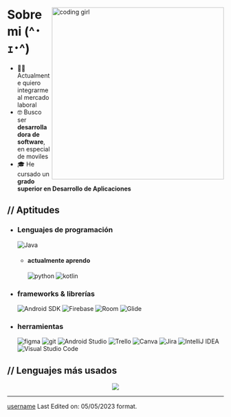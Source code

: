 
<!--
**mina-45b/mina-45b** is a ✨ _special_ ✨ repository because its `README.md` (this file) appears on your GitHub profile.

Here are some ideas to get you started:

- 🔭 I’m currently working on ...
- 🌱 I’m currently learning ...
- 👯 I’m looking to collaborate on ...
- 🤔 I’m looking for help with ...
- 💬 Ask me about ...
- 📫 How to reach me: ...
- 😄 Pronouns: ...
- ⚡ Fun fact: ...
-->

  <p align="center"><!-- Optional banner goes here--> </p>
<div>
<img align="right" width="400" alt="coding girl" src="https://images4.alphacoders.com/135/1358530.jpeg">
<h1> Sobre mi (^･ｪ･^)</h2>
<ul>
<li>👨‍💻 Actualmente quiero integrarme al mercado laboral</li>
<li>🤓 Busco ser <strong> desarrolladora de software</strong>, en especial de moviles</li>
<li>🎓 He cursado un <strong>grado superior en Desarrollo de Aplicaciones</strong></li>
</ul>
<h2>  // Aptitudes  </h2>
<ul>
<li>
<h3> Lenguajes de programación</h3>
<img src="https://img.shields.io/badge/Java-ED8B00?style=for-the-badge&logo=openjdk&logoColor=white" 
alt="Java">
<ul>
<li>
<h4> actualmente aprendo</h4>
<img src="https://img.shields.io/badge/Python-14354C?style=for-the-badge&amp;logo=python&amp;logoColor=white" alt="python">
<img src="https://img.shields.io/badge/Kotlin-hotpink.svg?style=for-the-badge&amp;logo=kotlin&amp;logoColor=white" alt="kotlin">
</li>
</ul>
</li>
<li>
<h3>  frameworks &amp; librerías </h3>
<img src="https://img.shields.io/badge/Android%20SDK-3DDC84?style=for-the-badge&logo=android&logoColor=white" alt="Android SDK">
<img src="https://img.shields.io/badge/Firebase-FFCA28?style=for-the-badge&logo=firebase&logoColor=white" alt="Firebase">
<img src="https://img.shields.io/badge/Room-FFC107?style=for-the-badge&logo=java&logoColor=white" alt="Room">
<img src="https://img.shields.io/badge/Glide-00C853?style=for-the-badge&logo=google&logoColor=white" alt="Glide">
</li>
<li>
<h3> herramientas </h3>
  <img src="https://img.shields.io/badge/figma-7434a4?style=for-the-badge&amp;logo=figma&amp;logoColor=white" alt="figma">
  <img src="https://img.shields.io/badge/git-%23F05033.svg?style=for-the-badge&amp;logo=git&amp;logoColor=white" alt="git">
<img src="https://img.shields.io/badge/Android%20Studio-3DDC84?style=for-the-badge&logo=android&logoColor=white" alt="Android Studio">
<img src="https://img.shields.io/badge/Trello-0052CC?style=for-the-badge&logo=trello&logoColor=white" alt="Trello">
<img src="https://img.shields.io/badge/Canva-FFFFFF?style=for-the-badge&logo=canva&logoColor=00C4CC" alt="Canva">
<img src="https://img.shields.io/badge/Jira-0052CC?style=for-the-badge&logo=jira&logoColor=white" alt="Jira">
<img src="https://img.shields.io/badge/IntelliJ%20IDEA-000000?style=for-the-badge&logo=intellij-idea&logoColor=white" alt="IntelliJ IDEA">
<img src="https://img.shields.io/badge/Visual%20Studio%20Code-007ACC?style=for-the-badge&logo=visual-studio-code&logoColor=white" alt="Visual Studio Code">
<ul>
</ul>
</li>
</ul>
<h2> // Lenguajes más usados </h2>
<div style="display:grid;align-items:center;justify-content:center">
  <img src="https://github-readme-stats.vercel.app/api/top-langs/?username=mina-45b&layout=compact&theme=light&langs_count=8&locale=es&hide_title=true">
</div>

<!---

--->
<hr>
<p><a href="https://github.com/mina-45b">username</a>
Last Edited on: 05/05/2023 format.</p></div> 
